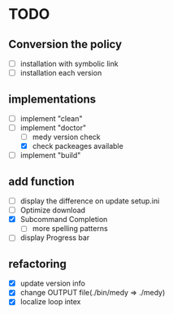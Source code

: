 # TODO

## Conversion the policy
- [ ] installation with symbolic link
- [ ] installation each version

## implementations
- [ ] implement "clean"
- [ ] implement "doctor"
	* [ ] medy version check
	* [x] check packeages available
- [ ] implement "build"

## add function
- [ ] display the difference on update setup.ini
- [ ] Optimize download
- [x] Subcommand Completion
	* [ ] more spelling patterns
- [ ] display Progress bar

## refactoring
- [x] update version info
- [x] change OUTPUT file(./bin/medy => ./medy)
- [x] localize loop intex 
